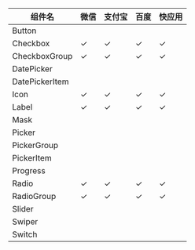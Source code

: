 | 组件名            | 微信  | 支付宝 | 百度  | 快应用 |
| -------------- | --- | --- | --- | --- |
| Button         |     |     |     |     |
| Checkbox       | ✓   | ✓   | ✓   | ✓   |
| CheckboxGroup  | ✓   | ✓   | ✓   | ✓   |
| DatePicker     |     |     |     |     |
| DatePickerItem |     |     |     |     |
| Icon           | ✓   | ✓   | ✓   | ✓   |
| Label          | ✓   | ✓   | ✓   | ✓   |
| Mask           |     |     |     |     |
| Picker         |     |     |     |     |
| PickerGroup    |     |     |     |     |
| PickerItem     |     |     |     |     |
| Progress       |     |     |     |     |
| Radio          | ✓   | ✓   | ✓   | ✓   |
| RadioGroup     | ✓   | ✓   | ✓   | ✓   |
| Slider         |     |     |     |     |
| Swiper         |     |     |     |     |
| Switch         |     |     |     |     |
